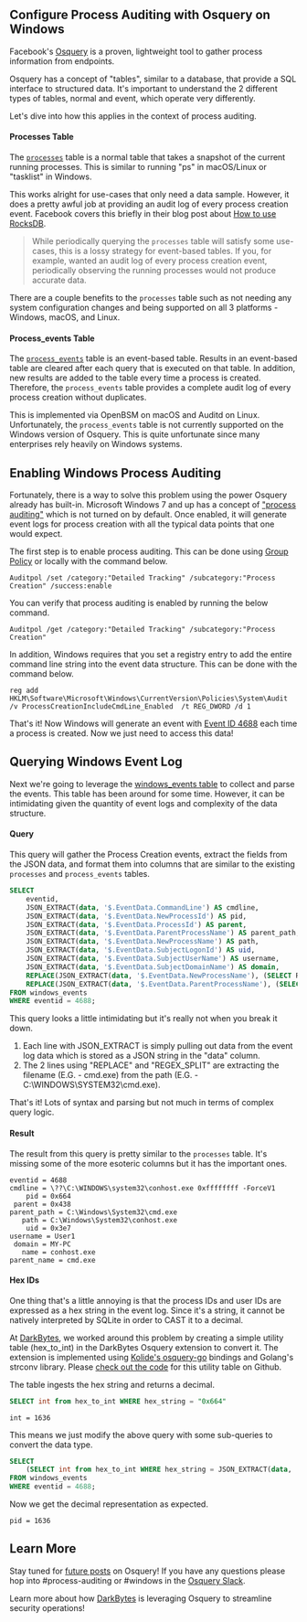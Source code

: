 ## Configure Process Auditing with Osquery on Windows

Facebook's [Osquery](https://osquery.io/) is a proven, lightweight tool to gather process information from endpoints.

Osquery has a concept of "tables", similar to a database, that provide a SQL interface to structured data. It's important to understand the 2 different types of tables, normal and event, which operate very differently.

Let's dive into how this applies in the context of process auditing.

#### Processes Table

The [`processes`](https://osquery.io/schema/3.2.6#processes) table is a normal table that takes a snapshot of the current running processes. This is similar to running "ps" in macOS/Linux or "tasklist" in Windows.

This works alright for use-cases that only need a data sample. However, it does a pretty awful job at providing an audit log of every process creation event. Facebook covers this briefly in their blog post about [How to use RocksDB](https://code.fb.com/security/how-rocksdb-is-used-in-osquery/).

> While periodically querying the `processes` table will satisfy some use-cases, this is a lossy strategy for event-based tables. If you, for example, wanted an audit log of every process creation event, periodically observing the running processes would not produce accurate data.

There are a couple benefits to the `processes` table such as not needing any system configuration changes and being supported on all 3 platforms - Windows, macOS, and Linux.

####  Process_events Table

The [`process_events`](https://osquery.io/schema/3.2.6#process_events) table is an event-based table. Results in an event-based table are cleared after each query that is executed on that table. In addition, new results are added to the table every time a process is created. Therefore, the `process_events` table provides a complete audit log of every process creation without duplicates.

This is implemented via  OpenBSM on macOS and Auditd on Linux. Unfortunately, the `process_events` table is not currently supported on the Windows version of Osquery. This is quite unfortunate since many enterprises rely heavily on Windows systems.

## Enabling Windows Process Auditing

Fortunately, there is a way to solve this problem using the power Osquery already has built-in. Microsoft Windows 7 and up has a concept of ["process auditing"](https://docs.microsoft.com/en-us/windows/security/threat-protection/auditing/audit-process-creation) which is not turned on by default. Once enabled, it will generate event logs for process creation with all the typical data points that one would expect.

The first step is to enable process auditing. This can be done using [Group Policy](https://docs.microsoft.com/en-us/windows-server/identity/ad-ds/manage/component-updates/command-line-process-auditing) or locally with the command below.

```
Auditpol /set /category:"Detailed Tracking" /subcategory:"Process Creation" /success:enable
```

You can verify that process auditing is enabled by running the below command.

```
Auditpol /get /category:"Detailed Tracking" /subcategory:"Process Creation"
```

In addition, Windows requires that you set a registry entry to add the entire command line string into the event data structure. This can be done with the command below.

```
reg add HKLM\Software\Microsoft\Windows\CurrentVersion\Policies\System\Audit /v ProcessCreationIncludeCmdLine_Enabled  /t REG_DWORD /d 1
```

That's it! Now Windows will generate an event with [Event ID 4688](https://docs.microsoft.com/en-us/windows/security/threat-protection/auditing/event-4688) each time a process is created. Now we just need to access this data!

## Querying Windows Event Log

Next we're going to leverage the [windows_events table](https://osquery.io/schema/3.2.6#windows_events) to collect and parse the events. This table has been around for some time. However, it can be intimidating given the quantity of event logs and complexity of the data structure.

#### Query

This query will gather the Process Creation events, extract the fields from the JSON data, and format them into columns that are similar to the existing `processes` and `process_events` tables.

```sql
SELECT
	eventid,
	JSON_EXTRACT(data, '$.EventData.CommandLine') AS cmdline,
	JSON_EXTRACT(data, '$.EventData.NewProcessId') AS pid,
	JSON_EXTRACT(data, '$.EventData.ProcessId') AS parent,
	JSON_EXTRACT(data, '$.EventData.ParentProcessName') AS parent_path,
	JSON_EXTRACT(data, '$.EventData.NewProcessName') AS path,
	JSON_EXTRACT(data, '$.EventData.SubjectLogonId') AS uid,
	JSON_EXTRACT(data, '$.EventData.SubjectUserName') AS username,
	JSON_EXTRACT(data, '$.EventData.SubjectDomainName') AS domain,
	REPLACE(JSON_EXTRACT(data, '$.EventData.NewProcessName'), (SELECT REGEX_SPLIT(JSON_EXTRACT(data, '$.EventData.NewProcessName'), "[\.\w-]+$", 0)), '' ) AS name,
	REPLACE(JSON_EXTRACT(data, '$.EventData.ParentProcessName'), (SELECT REGEX_SPLIT(JSON_EXTRACT(data, '$.EventData.ParentProcessName'), "[\.\w-]+$", 0)), '' ) AS parent_name
FROM windows_events
WHERE eventid = 4688;
```

This query looks a little intimidating but it's really not when you break it down.
1. Each line with JSON_EXTRACT is simply pulling out data from the event log data which is stored as a JSON string in the "data" column.
2. The 2 lines using "REPLACE" and "REGEX_SPLIT" are extracting the filename (E.G. - cmd.exe) from the path (E.G. - C:\\WINDOWS\\SYSTEM32\\cmd.exe).

That's it! Lots of syntax and parsing but not much in terms of complex query logic.

#### Result

The result from this query is pretty similar to the `processes` table. It's missing some of the more esoteric columns but it has the important ones.

```
eventid = 4688
cmdline = \??\C:\WINDOWS\system32\conhost.exe 0xffffffff -ForceV1
    pid = 0x664
 parent = 0x438
parent_path = C:\Windows\System32\cmd.exe
   path = C:\Windows\System32\conhost.exe
    uid = 0x3e7
username = User1
 domain = MY-PC
   name = conhost.exe
parent_name = cmd.exe
```


#### Hex IDs

One thing that's a little annoying is that the process IDs and user IDs are expressed as a hex string in the event log. Since it's a string, it cannot be natively interpreted by SQLite in order to CAST it to a decimal.

At [DarkBytes](https://www.darkbytes.com/), we worked around this problem by creating a simple utility table (hex_to_int) in the DarkBytes Osquery extension to convert it. The extension is implemented using [Kolide's osquery-go](https://github.com/kolide/osquery-go) bindings and Golang's strconv library. Please [check out the code](https://gist.github.com/dgriffin831/dc014c76ae33b4a1dbd613dd2ea418ee) for this utility table on Github.

The table ingests the hex string and returns a decimal.

```sql
SELECT int from hex_to_int WHERE hex_string = "0x664"
```

```
int = 1636
```

This means we just modify the above query with some sub-queries to convert the data type.


```sql
SELECT
    (SELECT int from hex_to_int WHERE hex_string = JSON_EXTRACT(data, '$.EventData.NewProcessId')) AS pid,
FROM windows_events
WHERE eventid = 4688;
```

Now we get the decimal representation as expected.
```
pid = 1636
```

## Learn More

Stay tuned for [future posts](https://osquery.io/blog/community-articles) on Osquery! If you have any questions please hop into #process-auditing or #windows in the [Osquery Slack](https://osquery.slack.com/).

Learn more about how [DarkBytes](https://www.darkbytes.com/blog) is leveraging Osquery to streamline security operations!
